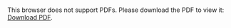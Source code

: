 <object data="christ-in-song/CIS1908pdfs/078.pdf" type="application/pdf" width="100%" height="1024px">
    <embed src="christ-in-song/CIS1908pdfs/078.pdf">
        <p>This browser does not support PDFs. Please download the PDF to view it: <a href="christ-in-song/CIS1908pdfs/078.pdf">Download PDF</a>.</p>
    </embed>
</object>
